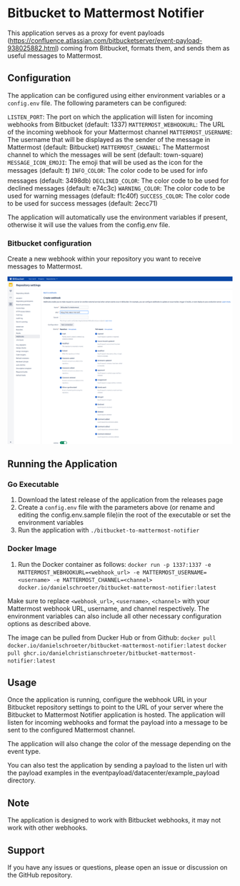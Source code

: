 # Bitbucket to Mattermost Notifier
This application serves as a proxy for event payloads (https://confluence.atlassian.com/bitbucketserver/event-payload-938025882.html) coming from Bitbucket, formats them, and sends them as useful messages to Mattermost.

## Configuration
The application can be configured using either environment variables or a `config.env` file. The following parameters can be configured:

`LISTEN_PORT`: The port on which the application will listen for incoming webhooks from Bitbucket (default: 1337)
`MATTERMOST_WEBHOOKURL`: The URL of the incoming webhook for your Mattermost channel
`MATTERMOST_USERNAME`: The username that will be displayed as the sender of the message in Mattermost (default: Bitbucket)
`MATTERMOST_CHANNEL`: The Mattermost channel to which the messages will be sent (default: town-square)
`MESSAGE_ICON_EMOJI`: The emoji that will be used as the icon for the messages (default: :exclamation:)
`INFO_COLOR`: The color code to be used for info messages (default: 3498db)
`DECLINED_COLOR`: The color code to be used for declined messages (default: e74c3c)
`WARNING_COLOR`: The color code to be used for warning messages (default: f1c40f)
`SUCCESS_COLOR`: The color code to be used for success messages (default: 2ecc71)

The application will automatically use the environment variables if present, otherwise it will use the values from the config.env file.

### Bitbucket configuration
Create a new webhook within your repository you want to receive messages to Mattermost.

![Bitbucket configuration](Bitbucket-configuration.png)

## Running the Application
### Go Executable
1. Download the latest release of the application from the releases page
2. Create a `config.env` file with the parameters above (or rename and editing the config.env.sample file)in the root of the executable or set the environment variables
3. Run the application with `./bitbucket-to-mattermost-notifier`

### Docker Image
1. Run the Docker container as follows: 
`docker run -p 1337:1337 -e MATTERMOST_WEBHOOKURL=<webhook_url> -e MATTERMOST_USERNAME=<username> -e MATTERMOST_CHANNEL=<channel> docker.io/danielschroeter/bitbucket-mattermost-notifier:latest`

Make sure to replace `<webhook_url>`, `<username>`, `<channel>` with your Mattermost webhook URL, username, and channel respectively. 
The environment variables can also include all other necessary configuration options as described above.

The image can be pulled from Ducker Hub or from Github:
`docker pull docker.io/danielschroeter/bitbucket-mattermost-notifier:latest`
`docker pull ghcr.io/danielchristianschroeter/bitbucket-mattermost-notifier:latest`

## Usage
Once the application is running, configure the webhook URL in your Bitbucket repository settings to point to the URL of your server where the Bitbucket to Mattermost Notifier application is hosted. The application will listen for incoming webhooks and format the payload into a message to be sent to the configured Mattermost channel.

The application will also change the color of the message depending on the event type.

You can also test the application by sending a payload to the listen url with the payload examples in the eventpayload/datacenter/example_payload directory.

## Note
The application is designed to work with Bitbucket webhooks, it may not work with other webhooks.

## Support
If you have any issues or questions, please open an issue or discussion on the GitHub repository.